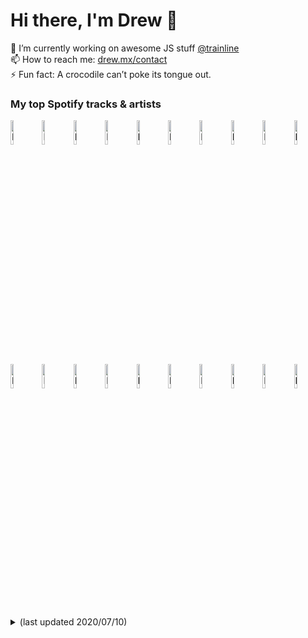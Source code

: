 # Hi there, I'm Drew 👋
🔭 I’m currently working on awesome JS stuff [@trainline](http://trainline.com/)  
📫 How to reach me: [drew.mx/contact](https://drew.mx/contact)  
⚡ Fun fact: A crocodile can’t poke its tongue out.  
### My top Spotify tracks & artists
[<img src="https://i.scdn.co/image/ab67616d00001e025c1c4d3d94d0e845bd1ebec1" alt="Photo of Spirit In The Sky" width="10%" />](https://open.spotify.com/track/0jvN7eQJJt4nxQzgQfZ1SP)[<img src="https://i.scdn.co/image/ab67616d00001e02ed7161514b659102e49bb589" alt="Photo of Happy Man" width="10%" />](https://open.spotify.com/track/5nF6drlQTtXc5iThQoyONB)[<img src="https://i.scdn.co/image/ab67616d00001e025293681f1d72c22430e382e0" alt="Photo of Tieduprightnow" width="10%" />](https://open.spotify.com/track/66tkDkPsznE5zIHNt4QkXB)[<img src="https://i.scdn.co/image/ab67616d00001e02a5a0567b3b8532a1e090734d" alt="Photo of All My Friends" width="10%" />](https://open.spotify.com/track/7sGTH1fber0bhncNMfNxmt)[<img src="https://i.scdn.co/image/ab67616d00001e02d2b420a7f33f6cfdcfc77b3b" alt="Photo of Money Problems" width="10%" />](https://open.spotify.com/track/6RrHDxkgLwNANildGqax05)[<img src="https://i.scdn.co/image/ab67616d00001e02da0235b62deb6a12490dec79" alt="Photo of Electrico Romantico - feat. Robbie Williams" width="10%" />](https://open.spotify.com/track/4qYYZHqXQ8zk9YMVDjoU7A)[<img src="https://i.scdn.co/image/ab67616d00001e02056e90910cbaf5c5b892aeba" alt="Photo of Another One Bites The Dust - Remastered 2011" width="10%" />](https://open.spotify.com/track/5vdp5UmvTsnMEMESIF2Ym7)[<img src="https://i.scdn.co/image/ab67616d00001e020c75ad91c9ec6586c8f6c18f" alt="Photo of Want Me Back" width="10%" />](https://open.spotify.com/track/64zfaCPwuuPkEtoNt1jzFx)[<img src="https://i.scdn.co/image/ab67616d00001e02aa31c98f0add81591375af01" alt="Photo of I Wanna Get Better" width="10%" />](https://open.spotify.com/track/2UVM22SIyJTpSfsStnpU2I)[<img src="https://i.scdn.co/image/ab67616d00001e020cdb4b03fd27a1301592a5e3" alt="Photo of There's Still A Light In The House" width="10%" />](https://open.spotify.com/track/4MIPNDbxVPWdLwH6A4nsiY)
[<img src="https://i.scdn.co/image/ff8d83627cb2a80d4c1fa36fd80a193ca34b7a50" alt="Photo of Imagine Dragons" width="10%" />](https://open.spotify.com/artist/53XhwfbYqKCa1cC15pYq2q)[<img src="https://i.scdn.co/image/af2b8e57f6d7b5d43a616bd1e27ba552cd8bfd42" alt="Photo of Queen" width="10%" />](https://open.spotify.com/artist/1dfeR4HaWDbWqFHLkxsg1d)[<img src="https://i.scdn.co/image/67497c55a766af3f57860c88562314a313fc137c" alt="Photo of Travis Scott" width="10%" />](https://open.spotify.com/artist/0Y5tJX1MQlPlqiwlOH1tJY)[<img src="https://i.scdn.co/image/9da714082fe9696529abadc8e4095451221b4483" alt="Photo of The Chainsmokers" width="10%" />](https://open.spotify.com/artist/69GGBxA162lTqCwzJG5jLp)[<img src="https://i.scdn.co/image/7316c71bf06332dc259e14ddce420b2b060e9c69" alt="Photo of Fleetwood Mac" width="10%" />](https://open.spotify.com/artist/08GQAI4eElDnROBrJRGE0X)[<img src="https://i.scdn.co/image/0666d9d1b65b626e98c5273a4f44ff34951f8e1f" alt="Photo of ABBA" width="10%" />](https://open.spotify.com/artist/0LcJLqbBmaGUft1e9Mm8HV)[<img src="https://i.scdn.co/image/1047bf172446f2a815a99ab0a0395099d621be51" alt="Photo of The Beatles" width="10%" />](https://open.spotify.com/artist/3WrFJ7ztbogyGnTHbHJFl2)[<img src="https://i.scdn.co/image/4f9987e4ab87fc44cb3136b7aea0ec3ad003ccd2" alt="Photo of Lizzo" width="10%" />](https://open.spotify.com/artist/56oDRnqbIiwx4mymNEv7dS)[<img src="https://i.scdn.co/image/6381c0467a37ad144dff97f716b1d0a3a1e79e56" alt="Photo of Elton John" width="10%" />](https://open.spotify.com/artist/3PhoLpVuITZKcymswpck5b)[<img src="https://i.scdn.co/image/c7cc0a75f02e5168f1174c7ae2c78eeb56ca5cff" alt="Photo of Ben Platt" width="10%" />](https://open.spotify.com/artist/6qGkLCMQkNGOJ079iEcC5k)
<details>
<summary>(last updated 2020/07/10)</summary>
| top artists | top tracks |
|-------------|------------|
| <img src="https://i.scdn.co/image/1cdf5ce3cf329ae433bfa76e88dadeb06653fda9" alt="Photo of Imagine Dragons" width="40px" /> [Imagine Dragons](https://open.spotify.com/artist/53XhwfbYqKCa1cC15pYq2q) | <img src="https://i.scdn.co/image/ab67616d000048515c1c4d3d94d0e845bd1ebec1" alt="Photo of Spirit In The Sky" width="40px" /> [Spirit In The Sky - Norman Greenbaum](https://open.spotify.com/track/0jvN7eQJJt4nxQzgQfZ1SP) |
| <img src="https://i.scdn.co/image/6dd0ffd270903d1884edf9058c49f58b03db893d" alt="Photo of Queen" width="40px" /> [Queen](https://open.spotify.com/artist/1dfeR4HaWDbWqFHLkxsg1d) | <img src="https://i.scdn.co/image/ab67616d00004851ed7161514b659102e49bb589" alt="Photo of Happy Man" width="40px" /> [Happy Man - Jungle](https://open.spotify.com/track/5nF6drlQTtXc5iThQoyONB) |
| <img src="https://i.scdn.co/image/d7a58203669d00936dd5b89ba6f6e192c119532d" alt="Photo of Travis Scott" width="40px" /> [Travis Scott](https://open.spotify.com/artist/0Y5tJX1MQlPlqiwlOH1tJY) | <img src="https://i.scdn.co/image/ab67616d000048515293681f1d72c22430e382e0" alt="Photo of Tieduprightnow" width="40px" /> [Tieduprightnow - Parcels](https://open.spotify.com/track/66tkDkPsznE5zIHNt4QkXB) |
| <img src="https://i.scdn.co/image/caca64268346846a0753ca894b6ff92bb4dfb864" alt="Photo of The Chainsmokers" width="40px" /> [The Chainsmokers](https://open.spotify.com/artist/69GGBxA162lTqCwzJG5jLp) | <img src="https://i.scdn.co/image/ab67616d00004851a5a0567b3b8532a1e090734d" alt="Photo of All My Friends" width="40px" /> [All My Friends - Madeon](https://open.spotify.com/track/7sGTH1fber0bhncNMfNxmt) |
| <img src="https://i.scdn.co/image/4f7f18a93be4af82f876ff9ce79ede8a3cecd712" alt="Photo of Fleetwood Mac" width="40px" /> [Fleetwood Mac](https://open.spotify.com/artist/08GQAI4eElDnROBrJRGE0X) | <img src="https://i.scdn.co/image/ab67616d00004851d2b420a7f33f6cfdcfc77b3b" alt="Photo of Money Problems" width="40px" /> [Money Problems - Max Frost](https://open.spotify.com/track/6RrHDxkgLwNANildGqax05) |
| <img src="https://i.scdn.co/image/91b0c71fb753135bc083a11043797ce05168d00a" alt="Photo of ABBA" width="40px" /> [ABBA](https://open.spotify.com/artist/0LcJLqbBmaGUft1e9Mm8HV) | <img src="https://i.scdn.co/image/ab67616d00004851da0235b62deb6a12490dec79" alt="Photo of Electrico Romantico - feat. Robbie Williams" width="40px" /> [Electrico Romantico - feat. Robbie Williams - Bob Sinclar,Robbie Williams](https://open.spotify.com/track/4qYYZHqXQ8zk9YMVDjoU7A) |
| <img src="https://i.scdn.co/image/0561b59a91a5e904ad2d192747715688d5f05012" alt="Photo of The Beatles" width="40px" /> [The Beatles](https://open.spotify.com/artist/3WrFJ7ztbogyGnTHbHJFl2) | <img src="https://i.scdn.co/image/ab67616d00004851056e90910cbaf5c5b892aeba" alt="Photo of Another One Bites The Dust - Remastered 2011" width="40px" /> [Another One Bites The Dust - Remastered 2011 - Queen](https://open.spotify.com/track/5vdp5UmvTsnMEMESIF2Ym7) |
| <img src="https://i.scdn.co/image/a37585e2cd98ece162eba65f3c13d51a7e2d4bae" alt="Photo of Lizzo" width="40px" /> [Lizzo](https://open.spotify.com/artist/56oDRnqbIiwx4mymNEv7dS) | <img src="https://i.scdn.co/image/ab67616d000048510c75ad91c9ec6586c8f6c18f" alt="Photo of Want Me Back" width="40px" /> [Want Me Back - Cody Fry,Cory Wong,Dynamo](https://open.spotify.com/track/64zfaCPwuuPkEtoNt1jzFx) |
| <img src="https://i.scdn.co/image/566f206dcb14de731784c8a68aec8a46629cc621" alt="Photo of Elton John" width="40px" /> [Elton John](https://open.spotify.com/artist/3PhoLpVuITZKcymswpck5b) | <img src="https://i.scdn.co/image/ab67616d00004851aa31c98f0add81591375af01" alt="Photo of I Wanna Get Better" width="40px" /> [I Wanna Get Better - Bleachers](https://open.spotify.com/track/2UVM22SIyJTpSfsStnpU2I) |
| <img src="https://i.scdn.co/image/85acac0283926e0e386c2ee82b907b6c1b7ce74f" alt="Photo of Ben Platt" width="40px" /> [Ben Platt](https://open.spotify.com/artist/6qGkLCMQkNGOJ079iEcC5k) | <img src="https://i.scdn.co/image/ab67616d000048510cdb4b03fd27a1301592a5e3" alt="Photo of There's Still A Light In The House" width="40px" /> [There's Still A Light In The House - Valley](https://open.spotify.com/track/4MIPNDbxVPWdLwH6A4nsiY) |
</details>
